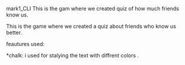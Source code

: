 mark1_CLI
This is the gam where we created quiz of how much friends know us.

This is the game where we created a quiz about friends who know us better.

feautures used:

*chalk: i used for stalying the text with diffrent colors .